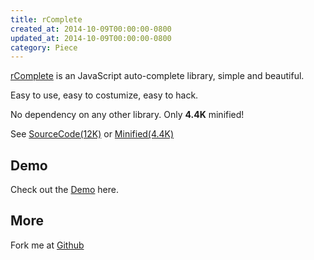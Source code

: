 ```yaml
---
title: rComplete
created_at: 2014-10-09T00:00:00-0800
updated_at: 2014-10-09T00:00:00-0800
category: Piece
---
```


[rComplete](https://github.com/ranmocy/rComplete) is an JavaScript auto-complete library, simple and beautiful.

Easy to use, easy to costumize, easy to hack.

No dependency on any other library.
Only **4.4K** minified!

See
[SourceCode(12K)](https://raw.githubusercontent.com/ranmocy/rComplete/v1.2.1/rComplete.js)
or
[Minified(4.4K)](https://rawgit.com/ranmocy/rComplete/master/rComplete.min.js)

## Demo

Check out the [Demo](http://complete.ranmocy.info/demo.html) here.

## More

Fork me at [Github](https://github.com/ranmocy/rComplete)
